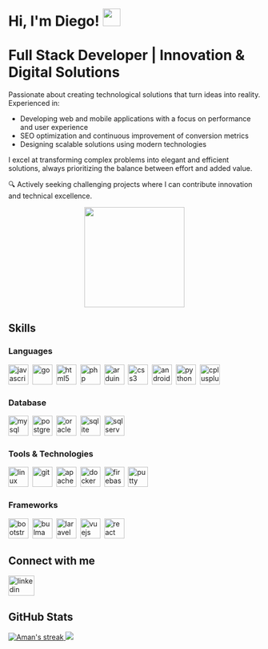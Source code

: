 
# Hi, I'm Diego! <img src="https://media.giphy.com/media/hvRJCLFzcasrR4ia7z/giphy.gif" width="35"> <br><br> Full Stack Developer | Innovation & Digital Solutions

Passionate about creating technological solutions that turn ideas into reality. Experienced in:

- Developing web and mobile applications with a focus on performance and user experience
- SEO optimization and continuous improvement of conversion metrics
- Designing scalable solutions using modern technologies

I excel at transforming complex problems into elegant and efficient solutions, always prioritizing the balance between effort and added value.

🔍 Actively seeking challenging projects where I can contribute innovation and technical excellence.

<div align="center">
  <img height="200" src="https://github.com/Anmol-Baranwal/Cool-GIFs-For-GitHub/assets/74038190/d48893bd-0757-481c-8d7e-ba3e163feae7" />
</div>

## Skills

### Languages
<div>
  <img src="https://cdn.jsdelivr.net/gh/devicons/devicon/icons/javascript/javascript-original.svg" height="40" alt="javascript" />&nbsp;
  <img src="https://cdn.jsdelivr.net/gh/devicons/devicon/icons/go/go-original.svg" height="40" alt="go" />&nbsp;
  <img src="https://cdn.jsdelivr.net/gh/devicons/devicon/icons/html5/html5-original.svg" height="40" alt="html5" />&nbsp;
  <img src="https://cdn.jsdelivr.net/gh/devicons/devicon/icons/php/php-original.svg" height="40" alt="php" />&nbsp;
  <img src="https://cdn.jsdelivr.net/gh/devicons/devicon/icons/arduino/arduino-original.svg" height="40" alt="arduino" />&nbsp;
  <img src="https://cdn.jsdelivr.net/gh/devicons/devicon/icons/css3/css3-original.svg" height="40" alt="css3" />&nbsp;
  <img src="https://cdn.jsdelivr.net/gh/devicons/devicon/icons/android/android-original.svg" height="40" alt="android" />&nbsp;
  <img src="https://cdn.jsdelivr.net/gh/devicons/devicon/icons/python/python-original.svg" height="40" alt="python" />&nbsp;
  <img src="https://cdn.jsdelivr.net/gh/devicons/devicon/icons/cplusplus/cplusplus-original.svg" height="40" alt="cplusplus" />
</div>

### Database
<div>
  <img src="https://cdn.jsdelivr.net/gh/devicons/devicon/icons/mysql/mysql-original.svg" height="40" alt="mysql" />&nbsp;
  <img src="https://cdn.jsdelivr.net/gh/devicons/devicon/icons/postgresql/postgresql-original.svg" height="40" alt="postgresql" />&nbsp;
  <img src="https://cdn.jsdelivr.net/gh/devicons/devicon/icons/oracle/oracle-original.svg" height="40" alt="oracle" />&nbsp;
  <img src="https://cdn.jsdelivr.net/gh/devicons/devicon/icons/sqlite/sqlite-original.svg" height="40" alt="sqlite" />&nbsp;
  <img src="https://cdn.jsdelivr.net/gh/devicons/devicon/icons/microsoftsqlserver/microsoftsqlserver-plain.svg" height="40" alt="sqlserver" />
</div>

### Tools & Technologies
<div>
  <img src="https://cdn.jsdelivr.net/gh/devicons/devicon/icons/linux/linux-original.svg" height="40" alt="linux" />&nbsp;
  <img src="https://cdn.jsdelivr.net/gh/devicons/devicon/icons/git/git-original.svg" height="40" alt="git" />&nbsp;
  <img src="https://cdn.jsdelivr.net/gh/devicons/devicon/icons/apache/apache-original.svg" height="40" alt="apache" />&nbsp;
  <img src="https://cdn.jsdelivr.net/gh/devicons/devicon/icons/docker/docker-original.svg" height="40" alt="docker" />&nbsp;
  <img src="https://cdn.jsdelivr.net/gh/devicons/devicon/icons/firebase/firebase-plain.svg" height="40" alt="firebase" />&nbsp;
  <img src="https://cdn.jsdelivr.net/gh/devicons/devicon/icons/putty/putty-original.svg" height="40" alt="putty" />
</div>

### Frameworks
<div>
  <img src="https://cdn.jsdelivr.net/gh/devicons/devicon/icons/bootstrap/bootstrap-original.svg" height="40" alt="bootstrap" />&nbsp;
  <img src="https://cdn.jsdelivr.net/gh/devicons/devicon/icons/bulma/bulma-plain.svg" height="40" alt="bulma" />&nbsp;
  <img src="https://cdn.jsdelivr.net/gh/devicons/devicon/icons/laravel/laravel-original.svg" height="40" alt="laravel" />&nbsp;
  <img src="https://cdn.jsdelivr.net/gh/devicons/devicon/icons/vuejs/vuejs-original.svg" height="40" alt="vuejs" />&nbsp;
  <img src="https://cdn.jsdelivr.net/gh/devicons/devicon/icons/react/react-original.svg" height="40" alt="react" />
</div>

## Connect with me
<div>
  <a href="https://www.linkedin.com/in/diego-alejandro-zinna-fallico-7176a71b7/" target="_blank">
    <img src="https://user-images.githubusercontent.com/74038190/235294012-0a55e343-37ad-4b0f-924f-c8431d9d2483.gif" width="52" height="40" alt="linkedin" />
  </a>
</div>

## GitHub Stats

<div>
<a href="https://github.com/zinnadiego">
      <img alt="Aman's streak" src="https://github-readme-streak-stats-9m8ugfa77-denvercoder1.vercel.app/?user=zinnadiego&theme=monokai-metallian&border_radius=0&card_width=417&card_height=194&background=0D1017&fire=E8EDF3&currStreakNum=E8EDF3&sideNums=E8EDF3&currStreakLabel=E8EDF3&sideLabels=E8EDF3F0&dates=E8EDF3D5&ring=E8EDF3F0&card_width=400&card_height=195"/>
    </a>
  <a href="https://github.com/zinnadiego">
<img src="https://github-readme-stats.vercel.app/api?username=zinnadiego&show_icons=true&bg_color=0D1017&border_radius=0&text_color=E8EDF3D5&title_color=E8EDF3&icon_color=E8EDF3&hide_border=false&card_width=414&card_height=195"/>
    </a>
</div>
